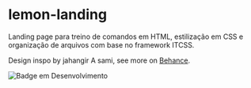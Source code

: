 # lemon-landing

Landing page para treino de comandos em HTML, estilização em CSS e organização de arquivos com base no framework ITCSS.

Design inspo by jahangir A sami, see more on [Behance](https://www.behance.net/jahangirAsami001).

![Badge em Desenvolvimento](http://img.shields.io/static/v1?label=STATUS&message=EM%20DESENVOLVIMENTO&color=GREEN&style=for-the-badge)